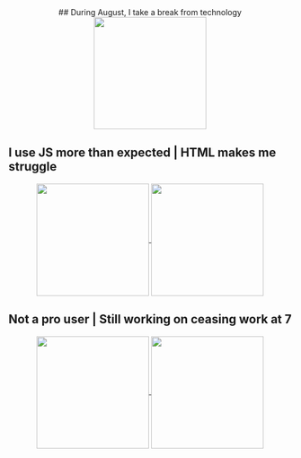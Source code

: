 <div align="center">
  ## During August, I take a break from technology
  <a href="https://github.com/anuraghazra/github-readme-stats">
      <img height=200 align="center" src="http://github-profile-summary-cards.vercel.app/api/cards/profile-details?username=ValentinaPasqual&theme=graywhite" />
  </a>
</div>

## I use JS more than expected | HTML makes me struggle
<div align="center">
  <a href="https://github.com/anuraghazra/github-readme-stats">
    <img height=200 align="center" src="http://github-profile-summary-cards.vercel.app/api/cards/repos-per-language?username=ValentinaPasqual&theme=graywhite" />
  </a>
  <a href="https://github.com/anuraghazra/convoychat">
    <img height=200 align="center" src="http://github-profile-summary-cards.vercel.app/api/cards/most-commit-language?username=ValentinaPasqual&theme=graywhite"/>
  </a>
</div>

## Not a pro user | Still working on ceasing work at 7
<div align="center">
  <a href="https://github.com/anuraghazra/github-readme-stats">
    <img height=200 align="center" src="http://github-profile-summary-cards.vercel.app/api/cards/stats?username=ValentinaPasqual&theme=graywhite" />
  </a>
  <a href="https://github.com/anuraghazra/convoychat">
    <img height=200 align="center" src="http://github-profile-summary-cards.vercel.app/api/cards/productive-time?username=ValentinaPasqual&theme=graywhite"/>
  </a>
</div>





